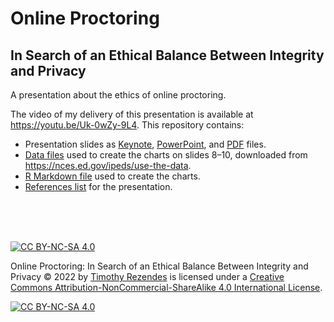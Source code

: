 # Online Proctoring

## In Search of an Ethical Balance Between Integrity and Privacy

A presentation about the ethics of online proctoring.

The video of my delivery of this presentation is available at <https://youtu.be/Uk-0wZy-9L4>.
This repository contains:

- Presentation slides as [Keynote](online_proctoring.key), [PowerPoint](online_proctoring.pptx), and [PDF](online_proctoring.pdf) files.
- [Data files](data_files) used to create the charts on slides 8–10, downloaded from <https://nces.ed.gov/ipeds/use-the-data>.
- [R Markdown file](distance_ed_data.Rmd) used to create the charts.
- [References list](references.pdf) for the presentation.

<br />
<br />
<br />

[![CC BY-NC-SA 4.0][cc-by-nc-sa-shield]][cc-by-nc-sa]

Online Proctoring: In Search of an Ethical Balance Between Integrity and Privacy © 2022 by [Timothy Rezendes](https://rezendes.info/) is licensed under a
[Creative Commons Attribution-NonCommercial-ShareAlike 4.0 International License][cc-by-nc-sa].

[![CC BY-NC-SA 4.0][cc-by-nc-sa-image]][cc-by-nc-sa]

[cc-by-nc-sa]: http://creativecommons.org/licenses/by-nc-sa/4.0/
[cc-by-nc-sa-image]: https://licensebuttons.net/l/by-nc-sa/4.0/88x31.png
[cc-by-nc-sa-shield]: https://img.shields.io/badge/License-CC%20BY--NC--SA%204.0-lightgrey.svg
